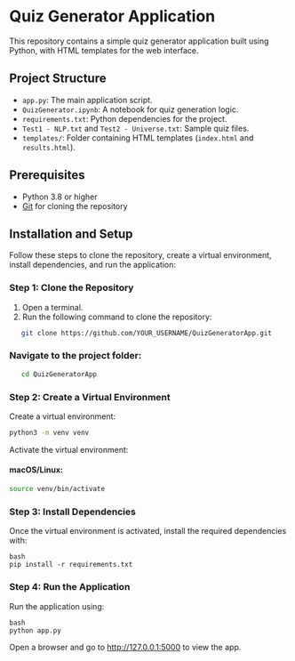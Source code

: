 # Quiz Generator Application

This repository contains a simple quiz generator application built using Python, with HTML templates for the web interface.

## Project Structure
- `app.py`: The main application script.
- `QuizGenerator.ipynb`: A notebook for quiz generation logic.
- `requirements.txt`: Python dependencies for the project.
- `Test1 - NLP.txt` and `Test2 - Universe.txt`: Sample quiz files.
- `templates/`: Folder containing HTML templates (`index.html` and `results.html`).

## Prerequisites
- Python 3.8 or higher
- [Git](https://git-scm.com/) for cloning the repository

## Installation and Setup

Follow these steps to clone the repository, create a virtual environment, install dependencies, and run the application:

### Step 1: Clone the Repository
1. Open a terminal.
2. Run the following command to clone the repository:
```bash
   git clone https://github.com/YOUR_USERNAME/QuizGeneratorApp.git
```
### Navigate to the project folder:
```bash
   cd QuizGeneratorApp
```
### Step 2: Create a Virtual Environment
Create a virtual environment:

```bash
python3 -m venv venv
```
Activate the virtual environment:

#### macOS/Linux:
```bash
source venv/bin/activate
```

### Step 3: Install Dependencies
Once the virtual environment is activated, install the required dependencies with:
```
bash
pip install -r requirements.txt
```
### Step 4: Run the Application
Run the application using:
```
bash
python app.py
```
Open a browser and go to http://127.0.0.1:5000 to view the app.
